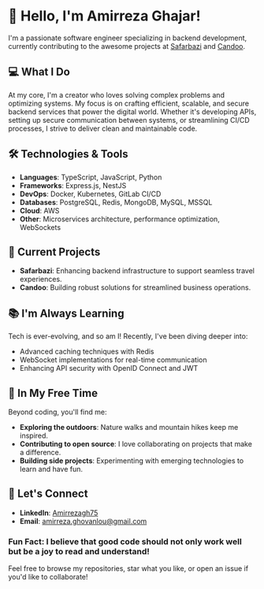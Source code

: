 # 👋 Hello, I'm Amirreza Ghajar!

I'm a passionate software engineer specializing in backend development, currently contributing to the awesome projects at [Safarbazi](https://safarbazi.com) and [Candoo](https://candoo.com).

## 💻 What I Do
At my core, I'm a creator who loves solving complex problems and optimizing systems. My focus is on crafting efficient, scalable, and secure backend services that power the digital world. Whether it's developing APIs, setting up secure communication between systems, or streamlining CI/CD processes, I strive to deliver clean and maintainable code.

## 🛠️ Technologies & Tools
- **Languages**: TypeScript, JavaScript, Python
- **Frameworks**: Express.js, NestJS
- **DevOps**: Docker, Kubernetes, GitLab CI/CD
- **Databases**: PostgreSQL, Redis, MongoDB, MySQL, MSSQL
- **Cloud**: AWS
- **Other**: Microservices architecture, performance optimization, WebSockets

## 🚀 Current Projects
- **Safarbazi**: Enhancing backend infrastructure to support seamless travel experiences.
- **Candoo**: Building robust solutions for streamlined business operations.

## 📚 I'm Always Learning
Tech is ever-evolving, and so am I! Recently, I've been diving deeper into:
- Advanced caching techniques with Redis
- WebSocket implementations for real-time communication
- Enhancing API security with OpenID Connect and JWT

## 🌱 In My Free Time
Beyond coding, you'll find me:
- **Exploring the outdoors**: Nature walks and mountain hikes keep me inspired.
- **Contributing to open source**: I love collaborating on projects that make a difference.
- **Building side projects**: Experimenting with emerging technologies to learn and have fun.

## 🤝 Let's Connect
- **LinkedIn**: [Amirrezagh75](https://linkedin.com/in/amirrezagh75)
- **Email**: [amirreza.ghovanlou@gmail.com](mailto:amirreza.ghovanlou@gmail.com)


### Fun Fact: I believe that good code should not only work well but be a joy to read and understand!

Feel free to browse my repositories, star what you like, or open an issue if you'd like to collaborate!
